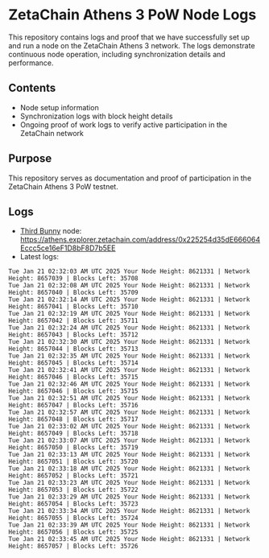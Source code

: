 # ZetaChain Athens 3 PoW Node Logs
This repository contains logs and proof that we have successfully set up and run a node on the ZetaChain Athens 3 network. The logs demonstrate continuous node operation, including synchronization details and performance.

## Contents
- Node setup information
- Synchronization logs with block height details
- Ongoing proof of work logs to verify active participation in the ZetaChain network

## Purpose
This repository serves as documentation and proof of participation in the ZetaChain Athens 3 PoW testnet.

## Logs

- [Third Bunny](https://thirdbunny.xyz/) node: https://athens.explorer.zetachain.com/address/0x225254d35dE666064Eccc5ce16eF1D8bF8D7b5EE
- Latest logs:
```
Tue Jan 21 02:32:03 AM UTC 2025 Your Node Height: 8621331 | Network Height: 8657039 | Blocks Left: 35708
Tue Jan 21 02:32:08 AM UTC 2025 Your Node Height: 8621331 | Network Height: 8657040 | Blocks Left: 35709
Tue Jan 21 02:32:14 AM UTC 2025 Your Node Height: 8621331 | Network Height: 8657041 | Blocks Left: 35710
Tue Jan 21 02:32:19 AM UTC 2025 Your Node Height: 8621331 | Network Height: 8657042 | Blocks Left: 35711
Tue Jan 21 02:32:24 AM UTC 2025 Your Node Height: 8621331 | Network Height: 8657043 | Blocks Left: 35712
Tue Jan 21 02:32:30 AM UTC 2025 Your Node Height: 8621331 | Network Height: 8657044 | Blocks Left: 35713
Tue Jan 21 02:32:35 AM UTC 2025 Your Node Height: 8621331 | Network Height: 8657045 | Blocks Left: 35714
Tue Jan 21 02:32:41 AM UTC 2025 Your Node Height: 8621331 | Network Height: 8657046 | Blocks Left: 35715
Tue Jan 21 02:32:46 AM UTC 2025 Your Node Height: 8621331 | Network Height: 8657046 | Blocks Left: 35715
Tue Jan 21 02:32:51 AM UTC 2025 Your Node Height: 8621331 | Network Height: 8657047 | Blocks Left: 35716
Tue Jan 21 02:32:57 AM UTC 2025 Your Node Height: 8621331 | Network Height: 8657048 | Blocks Left: 35717
Tue Jan 21 02:33:02 AM UTC 2025 Your Node Height: 8621331 | Network Height: 8657049 | Blocks Left: 35718
Tue Jan 21 02:33:07 AM UTC 2025 Your Node Height: 8621331 | Network Height: 8657050 | Blocks Left: 35719
Tue Jan 21 02:33:13 AM UTC 2025 Your Node Height: 8621331 | Network Height: 8657051 | Blocks Left: 35720
Tue Jan 21 02:33:18 AM UTC 2025 Your Node Height: 8621331 | Network Height: 8657052 | Blocks Left: 35721
Tue Jan 21 02:33:23 AM UTC 2025 Your Node Height: 8621331 | Network Height: 8657053 | Blocks Left: 35722
Tue Jan 21 02:33:29 AM UTC 2025 Your Node Height: 8621331 | Network Height: 8657054 | Blocks Left: 35723
Tue Jan 21 02:33:34 AM UTC 2025 Your Node Height: 8621331 | Network Height: 8657055 | Blocks Left: 35724
Tue Jan 21 02:33:39 AM UTC 2025 Your Node Height: 8621331 | Network Height: 8657056 | Blocks Left: 35725
Tue Jan 21 02:33:45 AM UTC 2025 Your Node Height: 8621331 | Network Height: 8657057 | Blocks Left: 35726
```
